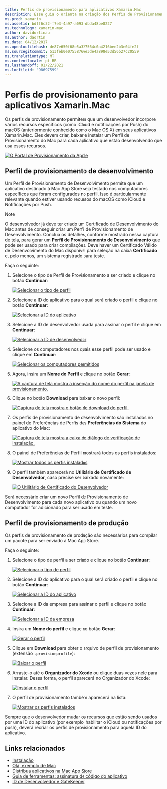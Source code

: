 ```yaml
---
title: Perfis de provisionamento para aplicativos Xamarin.Mac
description: Esse guia o orienta na criação dos Perfis de Provisionamento que serão necessários para publicar um aplicativo Xamarin.Mac.
ms.prod: xamarin
ms.assetid: bdff6c32-f7e3-4a97-a093-dbda48be8227
ms.technology: xamarin-mac
author: davidortinau
ms.author: daortin
ms.date: 04/12/2017
ms.openlocfilehash: de87e650f68e5a327564c0a4216bee2b3e04fe2f
ms.sourcegitcommit: 513feb0e07558766e3de4a898e53d56b27c20559
ms.translationtype: MT
ms.contentlocale: pt-BR
ms.lasthandoff: 01/22/2021
ms.locfileid: "98697599"
---
```

# <a name="provisioning-profiles-for-xamarinmac-apps"></a>Perfis de provisionamento para aplicativos Xamarin.Mac

Os perfis de provisionamento permitem que um desenvolvedor incorpore vários recursos específicos (como iCloud e notificações por Push) do macOS (anteriormente conhecido como o Mac OS X) em seus aplicativos Xamarin.Mac. Eles devem criar, baixar e instalar um Perfil de Provisionamento do Mac para cada aplicativo que estão desenvolvendo que usa esses recursos.

[![O Portal de Provisionamento da Apple](profiles-images/certif13.png)](profiles-images/certif13.png#lightbox)

## <a name="development-provisioning-profile"></a>Perfil de provisionamento de desenvolvimento

Um Perfil de Provisionamento de Desenvolvimento permite que um aplicativo destinado à Mac App Store seja testado nos computadores específicos que foram configurados no perfil. Isso é particularmente relevante quando estiver usando recursos do macOS como iCloud e Notificações por Push.

> [!NOTE]
> O desenvolvedor já deve ter criado um Certificado de Desenvolvimento do Mac antes de conseguir criar um Perfil de Provisionamento de Desenvolvimento. Conclua os detalhes, conforme mostrado nessa captura de tela, para gerar um **Perfil de Provisionamento de Desenvolvimento** que pode ser usado para criar compilações. Deve haver um Certificado Válido de Desenvolvimento do Mac disponível para seleção na caixa **Certificado** e, pelo menos, um sistema registrado para teste.

Faça o seguinte:

1. Selecione o tipo de Perfil de Provisionamento a ser criado e clique no botão **Continuar**:

    [![Selecionar o tipo de perfil](profiles-images/certif14.png)](profiles-images/certif14.png#lightbox)
2. Selecione a ID do aplicativo para o qual será criado o perfil e clique no botão **Continuar**:

    [![Selecionar a ID do aplicativo](profiles-images/certif15.png)](profiles-images/certif15.png#lightbox)
3. Selecione a ID de desenvolvedor usada para assinar o perfil e clique em **Continuar**:

    [![Selecionar a ID de desenvolvedor](profiles-images/certif16.png)](profiles-images/certif16.png#lightbox)
4. Selecione os computadores nos quais esse perfil pode ser usado e clique em **Continuar**:

    [![Selecionar os computadores permitidos](profiles-images/certif17.png)](profiles-images/certif17.png#lightbox)
5. Agora, insira um **Nome do Perfil** e clique no botão **Gerar**:

    [![A captura de tela mostra a inserção do nome do perfil na janela de provisionamento.](profiles-images/certif18.png)](profiles-images/certif18.png#lightbox)
6. Clique no botão **Download** para baixar o novo perfil:

    [![Captura de tela mostra o botão de download do perfil.](profiles-images/certif19.png)](profiles-images/certif19.png#lightbox)
7. Os perfis de provisionamento de desenvolvimento são instalados no painel de Preferências de Perfis das **Preferências do Sistema** do aplicativo do Mac:

    [![Captura de tela mostra a caixa de diálogo de verificação de instalação.](profiles-images/certif20.png)](profiles-images/certif20.png#lightbox)
8. O painel de Preferências de Perfil mostrará todos os perfis instalados:

    [![Mostrar todos os perfis instalados](profiles-images/image47.png)](profiles-images/image47.png#lightbox)
9. O perfil também aparecerá no **Utilitário de Certificado de Desenvolvedor**, caso precise ser baixado novamente:

    [![O Utilitário de Certificado do Desenvolvedor](profiles-images/image48.png)](profiles-images/image48.png#lightbox)

Será necessário criar um novo Perfil de Provisionamento de Desenvolvimento para cada novo aplicativo ou quando um novo computador for adicionado para ser usado em teste.

## <a name="production-provisioning-profile"></a>Perfil de provisionamento de produção

Os perfis de provisionamento de produção são necessários para compilar um pacote para ser enviado à Mac App Store.

Faça o seguinte:

1. Selecione o tipo de perfil a ser criado e clique no botão **Continuar**:

    [![Selecionar o tipo de perfil](profiles-images/certif21.png)](profiles-images/certif21.png#lightbox)
2. Selecione a ID do aplicativo para o qual será criado o perfil e clique no botão **Continuar**:

    [![Selecionar a ID do aplicativo](profiles-images/certif15.png)](profiles-images/certif15.png#lightbox)
3. Selecione a ID da empresa para assinar o perfil e clique no botão **Continuar**:

    [![Selecionar a ID da empresa](profiles-images/certif23.png)](profiles-images/certif23.png#lightbox)
4. Insira um **Nome do perfil** e clique no botão **Gerar**:

    [![Gerar o perfil](profiles-images/certif24.png)](profiles-images/certif24.png#lightbox)
5. Clique em **Download** para obter o arquivo de perfil de provisionamento (extensão `.provisionprofile`):

    [![Baixar o perfil](profiles-images/certif25.png)](profiles-images/certif25.png#lightbox)
6. Arraste-o até o **Organizador do Xcode** ou clique duas vezes nele para instalar. Dessa forma, o perfil aparecerá no Organizador do Xcode:

    [![Instalar o perfil](profiles-images/image51.png)](profiles-images/image51.png#lightbox)
7. O perfil de provisionamento também aparecerá na lista:

    [![Mostrar os perfis instalados](profiles-images/certif26.png)](profiles-images/certif26.png#lightbox)

Sempre que o desenvolvedor mudar os recursos que estão sendo usados por uma ID do aplicativo (por exemplo, habilitar o iCloud ou notificações por push), deverá recriar os perfis de provisionamento para aquela ID do aplicativo.

## <a name="related-links"></a>Links relacionados

- [Instalação](~//mac/get-started/installation.md)
- [Olá, exemplo de Mac](~//mac/get-started/hello-mac.md)
- [Distribua aplicativos na Mac App Store](https://developer.apple.com/devcenter/mac/checklist/)
- [Guia de ferramentas: assinatura de código do aplicativo](https://developer.apple.com/library/mac/#documentation/ToolsLanguages/Conceptual/OSXWorkflowGuide/CodeSigning/CodeSigning.html)
- [ID de Desenvolvedor e GateKeeper](https://developer.apple.com/developer-id/)
